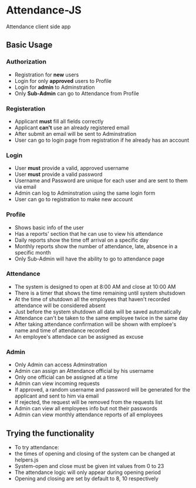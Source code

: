 # Attendance-JS
 Attendance client side app

## Basic Usage
### Authorization
- Registration for **new** users
- Login for only **approved** users to Profile
- Login for **admin** to Adminstration
- Only **Sub-Admin** can go to Attendance from Profile

### Registeration
- Applicant **must** fill all fields correctly
- Applicant **can't** use an already registered email
- After submit an email will be sent to Adminstration
- User can go to login page from registration if he already has an account

### Login
- User **must** provide a valid, approved username
- User **must** provide a valid password
- Username and Password are unique for each user and are sent to them via email
- Admin can log to Adminstration using the same login form
- User can go to registration to make new account

### Profile
- Shows basic info of the user
- Has a reports' section that he can use to view his attendance
- Daily reports show the time off arrival on a specific day
- Monthly reports show the number of attendance, late, absence in a specific month
- Only Sub-Admin will have the ability to go to attendance page

### Attendance
- The system is designed to open at 8:00 AM and close at 10:00 AM
- There is a timer that shows the time remaining until system shutsdown
- At the time of shutdown all the employees that haven't recorded attendance will be considered absent
- Just before the system shutdown all data will be saved automatically
- Attendance can't be taken to the same employee twice in the same day
- After taking attendance confirmation will be shown with emploee's name and time of attendance recorded
- An employee's attendace can be assigned as excuse

### Admin
- Only Admin can access Adminstration
- Admin can assign an Attendance official by his username
- Only one official can be assigned at a time
- Admin can view incoming requests
- If approved, a random username and password will be generated for the applicant and sent to him via email
- If rejected, the request will be removed from the requests list
- Admin can view all employees info but not their passwords
- Admin can view monthly attendance reports of all employees

## Trying the functionality
- To try attendance:
- the times of opening and closing of the system can be changed at helpers.js
- System-open and close must be given int values from 0 to 23
- The attendance logic will only appear during opening period
- Opening and closing are set by default to 8, 10 respectively
